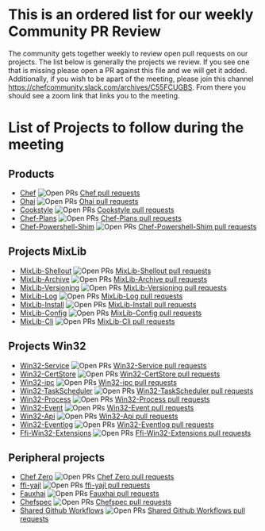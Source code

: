 # This is an ordered list for our weekly Community PR Review

The community gets together weekly to review open pull requests on our projects.
The list below is generally the projects we review.
If you see one that is missing please open a PR against this file and we will get it added.
Additionally, if you wish to be apart of the meeting, please join this channel https://chefcommunity.slack.com/archives/C55FCUGBS.
From there you should see a zoom link that links you to the meeting.

# List of Projects to follow during the meeting

## Products
- [Chef](https://github.com/chef/chef) ![Open PRs](https://img.shields.io/github/issues-pr/chef/chef) [Chef pull requests](https://github.com/chef/chef/pulls)
- [Ohai](https://github.com/chef/ohai) ![Open PRs](https://img.shields.io/github/issues-pr/chef/ohai) [Ohai pull requests](https://github.com/chef/ohai/pulls)
- [Cookstyle](https://github.com/chef/cookstyle) ![Open PRs](https://img.shields.io/github/issues-pr/chef/cookstyle) [Cookstyle pull requests](https://github.com/chef/cookstyle/pulls)
- [Chef-Plans](https://github.com/chef/chef-plans) ![Open PRs](https://img.shields.io/github/issues-pr/chef/chef-plans) [Chef-Plans pull requests](https://github.com/chef/chef-plans/pulls)
- [Chef-Powershell-Shim](https://github.com/chef/chef-powershell-shim) ![Open PRs](https://img.shields.io/github/issues-pr/chef/chef-powershell-shim) [Chef-Powershell-Shim pull requests](https://github.com/chef/chef-powershell-shim/pulls)

## Projects MixLib
- [MixLib-Shellout](https://github.com/chef/mixlib-shellout) ![Open PRs](https://img.shields.io/github/issues-pr/chef/mixlib-shellout) [MixLib-Shellout pull requests](https://github.com/chef/mixlib-shellout/pulls)
- [MixLib-Archive](https://github.com/chef/mixlib-archive) ![Open PRs](https://img.shields.io/github/issues-pr/chef/mixlib-archive) [MixLib-Archive pull requests](https://github.com/chef/mixlib-archive/pulls)
- [MixLib-Versioning](https://github.com/chef/mixlib-versioning) ![Open PRs](https://img.shields.io/github/issues-pr/chef/mixlib-versioning) [MixLib-Versioning pull requests](https://github.com/chef/mixlib-versioning/pulls)
- [MixLib-Log](https://github.com/chef/mixlib-log) ![Open PRs](https://img.shields.io/github/issues-pr/chef/mixlib-log) [MixLib-Log pull requests](https://github.com/chef/mixlib-log/pulls)
- [MixLib-Install](https://github.com/chef/mixlib-install) ![Open PRs](https://img.shields.io/github/issues-pr/chef/mixlib-install) [MixLib-Install pull requests](https://github.com/chef/mixlib-install/pulls)
- [MixLib-Config](https://github.com/chef/mixlib-config) ![Open PRs](https://img.shields.io/github/issues-pr/chef/mixlib-config) [MixLib-Config pull requests](https://github.com/chef/mixlib-config/pulls)
- [MixLib-Cli](https://github.com/chef/mixlib-cli) ![Open PRs](https://img.shields.io/github/issues-pr/chef/mixlib-cli) [MixLib-Cli pull requests](https://github.com/chef/mixlib-cli/pulls)

## Projects Win32
- [Win32-Service](https://github.com/chef/win32-service) ![Open PRs](https://img.shields.io/github/issues-pr/chef/win32-service) [Win32-Service pull requests](https://github.com/chef/win32-service/pulls)
- [Win32-CertStore](https://github.com/chef/win32-certstore) ![Open PRs](https://img.shields.io/github/issues-pr/chef/win32-certstore) [Win32-CertStore pull requests](https://github.com/chef/win32-certstore/pulls)
- [Win32-ipc](https://github.com/chef/win32-ipc) ![Open PRs](https://img.shields.io/github/issues-pr/chef/win32-ipc) [Win32-ipc pull requests](https://github.com/chef/win32-ipc/pulls)
- [Win32-TaskScheduler](https://github.com/chef/win32-taskscheduler) ![Open PRs](https://img.shields.io/github/issues-pr/chef/win32-taskscheduler) [Win32-TaskScheduler pull requests](https://github.com/chef/win32-taskscheduler/pulls)
- [Win32-Process](https://github.com/chef/win32-process) ![Open PRs](https://img.shields.io/github/issues-pr/chef/win32-process) [Win32-Process pull requests](https://github.com/chef/win32-process/pulls)
- [Win32-Event](https://github.com/chef/win32-event) ![Open PRs](https://img.shields.io/github/issues-pr/chef/win32-event) [Win32-Event pull requests](https://github.com/chef/win32-event/pulls)
- [Win32-Api](https://github.com/chef/win32-api) ![Open PRs](https://img.shields.io/github/issues-pr/chef/win32-api) [Win32-Api pull requests](https://github.com/chef/win32-api/pulls)
- [Win32-Eventlog](https://github.com/chef/win32-eventlog) ![Open PRs](https://img.shields.io/github/issues-pr/chef/win32-eventlog) [Win32-Eventlog pull requests](https://github.com/chef/win32-eventlog/pulls)
- [Ffi-Win32-Extensions](https://github.com/chef/ffi-win32-extensions) ![Open PRs](https://img.shields.io/github/issues-pr/chef/ffi-win32-extensions) [Ffi-Win32-Extensions pull requests](https://github.com/chef/ffi-win32-extensions/pulls)

## Peripheral projects
- [Chef Zero](https://github.com/chef/chef-zero) ![Open PRs](https://img.shields.io/github/issues-pr/chef/chef-zero) [Chef Zero pull requests](https://github.com/chef/chef-zero/pulls)
- [ffi-yajl](https://github.com/chef/ffi-yajl) ![Open PRs](https://img.shields.io/github/issues-pr/chef/ffi-yajl) [ffi-yajl pull requests](https://github.com/chef/ffi-yajl/pulls)
- [Fauxhai](https://github.com/chef/fauxhai) ![Open PRs](https://img.shields.io/github/issues-pr/chef/fauxhai) [Fauxhai pull requests](https://github.com/chef/fauxhai/pulls)
- [Chefspec](https://github.com/chef/chefspec) ![Open PRs](https://img.shields.io/github/issues-pr/chef/chefspec) [Chefspec pull requests](https://github.com/chef/chefspec/pulls)
- [Shared Github Workflows](https://github.com/chef/github-workflows) ![Open PRs](https://img.shields.io/github/issues-pr/chef/github-workflows) [Shared Github Workflows pull requests](https://github.com/chef/github-workflows/pulls)
